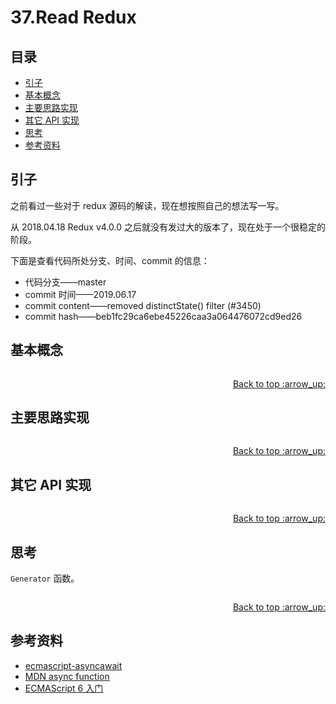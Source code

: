 # 37.Read Redux
## <a name="index"></a> 目录
- [引子](#start)
- [基本概念](#concept)
- [主要思路实现](#achieve)
- [其它 API 实现](#other)
- [思考](#think)
- [参考资料](#reference)


## <a name="start"></a> 引子
之前看过一些对于 redux 源码的解读，现在想按照自己的想法写一写。

从 2018.04.18 Redux v4.0.0 之后就没有发过大的版本了，现在处于一个很稳定的阶段。

下面是查看代码所处分支、时间、commit 的信息：
- 代码分支——master
- commit 时间——2019.06.17
- commit content——removed distinctState() filter (#3450)
- commit hash——beb1fc29ca6ebe45226caa3a064476072cd9ed26


## <a name="concept"></a> 基本概念




```javascript

```


<div align="right"><a href="#index">Back to top :arrow_up:</a></div>

## <a name="achieve"></a> 主要思路实现

```javascript

```


<div align="right"><a href="#index">Back to top :arrow_up:</a></div>

## <a name="other"></a> 其它 API 实现

```javascript

```


<div align="right"><a href="#index">Back to top :arrow_up:</a></div>

## <a name="think"></a> 思考
`Generator` 函数。
```javascript

```


<div align="right"><a href="#index">Back to top :arrow_up:</a></div>


## <a name="reference"></a> 参考资料
- [ecmascript-asyncawait][url-ecmascript-asyncawait]
- [MDN async function][url-mdn-async]
- [ECMAScript 6 入门][url-ruanyifeng-promises]

[url-base]:https://xxholic.github.io/blog/draft

[url-ecmascript-asyncawait]:https://github.com/tc39/ecmascript-asyncawait
[url-mdn-async]:https://developer.mozilla.org/en-US/docs/Web/JavaScript/Reference/Statements/async_function
[url-ruanyifeng-promises]:http://es6.ruanyifeng.com/#docs/promise

[url-blog-34]:https://github.com/XXHolic/blog/issues/34
[url-blog-35]:https://github.com/XXHolic/blog/issues/35
[url-strawman-deferred-functions]:http://wiki.ecmascript.org/doku.php?id=strawman:deferred_functions

[url-local-async]:./images/36/async.png


